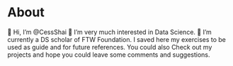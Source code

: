 # About
👋 Hi, I’m @CessShai
👀 I’m very much interested in Data Science.
🌱 I’m currently a DS scholar of FTW Foundation.
I saved here my exercises to be used as guide and for future references.
You could also Check out my projects and hope you could leave some comments and suggestions.
